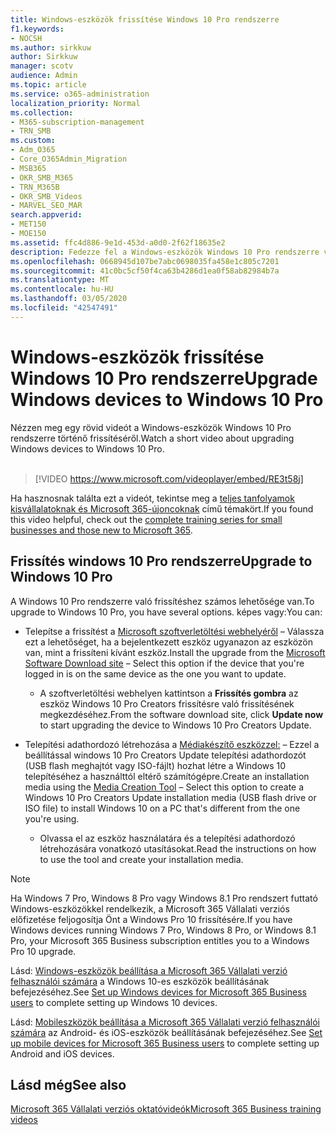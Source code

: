 ```yaml
---
title: Windows-eszközök frissítése Windows 10 Pro rendszerre
f1.keywords:
- NOCSH
ms.author: sirkkuw
author: Sirkkuw
manager: scotv
audience: Admin
ms.topic: article
ms.service: o365-administration
localization_priority: Normal
ms.collection:
- M365-subscription-management
- TRN_SMB
ms.custom:
- Adm_O365
- Core_O365Admin_Migration
- MSB365
- OKR_SMB_M365
- TRN_M365B
- OKR_SMB_Videos
- MARVEL_SEO_MAR
search.appverid:
- MET150
- MOE150
ms.assetid: ffc4d886-9e1d-453d-a0d0-2f62f18635e2
description: Fedezze fel a Windows-eszközök Windows 10 Pro rendszerre való frissítésének számos módját, hogy fejlettebb biztonsági és üzleti hálózati funkciókat élvezhessen.
ms.openlocfilehash: 0668945d107be7abc0698035fa458e1c805c7201
ms.sourcegitcommit: 41c0bc5cf50f4ca63b4286d1ea0f58ab82984b7a
ms.translationtype: MT
ms.contentlocale: hu-HU
ms.lasthandoff: 03/05/2020
ms.locfileid: "42547491"
---
```

# <a name="upgrade-windows-devices-to-windows-10-pro"></a><span data-ttu-id="439d6-103">Windows-eszközök frissítése Windows 10 Pro rendszerre</span><span class="sxs-lookup"><span data-stu-id="439d6-103">Upgrade Windows devices to Windows 10 Pro</span></span>

<span data-ttu-id="439d6-104">Nézzen meg egy rövid videót a Windows-eszközök Windows 10 Pro rendszerre történő frissítéséről.</span><span class="sxs-lookup"><span data-stu-id="439d6-104">Watch a short video about upgrading Windows devices to Windows 10 Pro.</span></span><br><br>

> [!VIDEO https://www.microsoft.com/videoplayer/embed/RE3t58j] 

<span data-ttu-id="439d6-105">Ha hasznosnak találta ezt a videót, tekintse meg a [teljes tanfolyamok kisvállalatoknak és Microsoft 365-újoncoknak](https://support.office.com/article/6ab4bbcd-79cf-4000-a0bd-d42ce4d12816) című témakört.</span><span class="sxs-lookup"><span data-stu-id="439d6-105">If you found this video helpful, check out the [complete training series for small businesses and those new to Microsoft 365](https://support.office.com/article/6ab4bbcd-79cf-4000-a0bd-d42ce4d12816).</span></span>

## <a name="upgrade-to-windows-10-pro"></a><span data-ttu-id="439d6-106">Frissítés windows 10 Pro rendszerre</span><span class="sxs-lookup"><span data-stu-id="439d6-106">Upgrade to Windows 10 Pro</span></span>
  
<span data-ttu-id="439d6-107">A Windows 10 Pro rendszerre való frissítéshez számos lehetősége van.</span><span class="sxs-lookup"><span data-stu-id="439d6-107">To upgrade to Windows 10 Pro, you have several options.</span></span> <span data-ttu-id="439d6-108">képes vagy:</span><span class="sxs-lookup"><span data-stu-id="439d6-108">You can:</span></span>
    
- <span data-ttu-id="439d6-109">Telepítse a frissítést a [Microsoft szoftverletöltési webhelyéről](https://go.microsoft.com/fwlink/?LinkID=836951 ) &ndash; Válassza ezt a lehetőséget, ha a bejelentkezett eszköz ugyanazon az eszközön van, mint a frissíteni kívánt eszköz.</span><span class="sxs-lookup"><span data-stu-id="439d6-109">Install the upgrade from the [Microsoft Software Download site](https://go.microsoft.com/fwlink/?LinkID=836951 ) &ndash; Select this option if the device that you're logged in is on the same device as the one you want to update.</span></span> 

    - <span data-ttu-id="439d6-110">A szoftverletöltési webhelyen kattintson a **Frissítés gombra** az eszköz Windows 10 Pro Creators frissítésre való frissítésének megkezdéséhez.</span><span class="sxs-lookup"><span data-stu-id="439d6-110">From the software download site, click **Update now** to start upgrading the device to Windows 10 Pro Creators Update.</span></span> 
    
- <span data-ttu-id="439d6-111">Telepítési adathordozó létrehozása a [Médiakészítő eszközzel:](https://go.microsoft.com/fwlink/?LinkID=836960) &ndash; Ezzel a beállítással windows 10 Pro Creators Update telepítési adathordozót (USB flash meghajtót vagy ISO-fájlt) hozhat létre a Windows 10 telepítéséhez a használttól eltérő számítógépre.</span><span class="sxs-lookup"><span data-stu-id="439d6-111">Create an installation media using the [Media Creation Tool](https://go.microsoft.com/fwlink/?LinkID=836960) &ndash; Select this option to create a Windows 10 Pro Creators Update installation media (USB flash drive or ISO file) to install Windows 10 on a PC that's different from the one you're using.</span></span>

    - <span data-ttu-id="439d6-112">Olvassa el az eszköz használatára és a telepítési adathordozó létrehozására vonatkozó utasításokat.</span><span class="sxs-lookup"><span data-stu-id="439d6-112">Read the instructions on how to use the tool and create your installation media.</span></span> 

> [!NOTE]
> <span data-ttu-id="439d6-113">Ha Windows 7 Pro, Windows 8 Pro vagy Windows 8.1 Pro rendszert futtató Windows-eszközökkel rendelkezik, a Microsoft 365 Vállalati verziós előfizetése feljogosítja Önt a Windows Pro 10 frissítésére.</span><span class="sxs-lookup"><span data-stu-id="439d6-113">If you have Windows devices running Windows 7 Pro, Windows 8 Pro, or Windows 8.1 Pro, your Microsoft 365 Business subscription entitles you to a Windows Pro 10 upgrade.</span></span>
    
<span data-ttu-id="439d6-114">Lásd: [Windows-eszközök beállítása a Microsoft 365 Vállalati verzió felhasználói számára](set-up-windows-devices.md) a Windows 10-es eszközök beállításának befejezéséhez.</span><span class="sxs-lookup"><span data-stu-id="439d6-114">See [Set up Windows devices for Microsoft 365 Business users](set-up-windows-devices.md) to complete setting up Windows 10 devices.</span></span> 
  
<span data-ttu-id="439d6-115">Lásd: [Mobileszközök beállítása a Microsoft 365 Vállalati verzió felhasználói számára](set-up-mobile-devices.md) az Android- és iOS-eszközök beállításának befejezéséhez.</span><span class="sxs-lookup"><span data-stu-id="439d6-115">See [Set up mobile devices for Microsoft 365 Business users](set-up-mobile-devices.md) to complete setting up Android and iOS devices.</span></span> 
  
## <a name="see-also"></a><span data-ttu-id="439d6-116">Lásd még</span><span class="sxs-lookup"><span data-stu-id="439d6-116">See also</span></span>

[<span data-ttu-id="439d6-117">Microsoft 365 Vállalati verziós oktatóvideók</span><span class="sxs-lookup"><span data-stu-id="439d6-117">Microsoft 365 Business training videos</span></span>](https://support.office.com/article/6ab4bbcd-79cf-4000-a0bd-d42ce4d12816)
